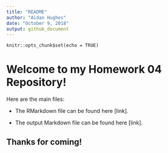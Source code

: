 ```yaml
---
title: "README"
author: "Aidan Hughes"
date: "October 9, 2018"
output: github_document
---
```


```{r setup, include=FALSE}
knitr::opts_chunk$set(echo = TRUE)
```

# Welcome to my Homework 04 Repository!

Here are the main files:

- The RMarkdown file can be found here [link].

- The output Markdown file can be found here [link].



## Thanks for coming!